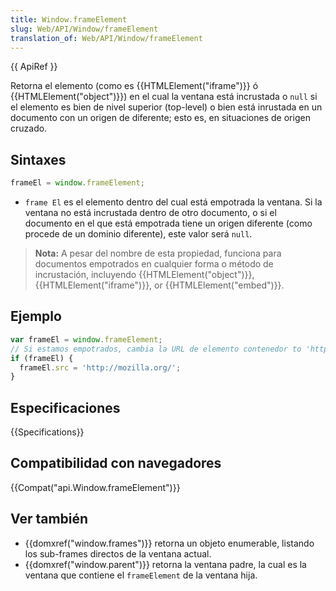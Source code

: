 ```yaml
---
title: Window.frameElement
slug: Web/API/Window/frameElement
translation_of: Web/API/Window/frameElement
---
```


{{ ApiRef }}

Retorna el elemento (como es {{HTMLElement("iframe")}} ó {{HTMLElement("object")}}) en el cual la ventana está incrustada o `null` si el elemento es bien de nivel superior (top-level) o bien está inrustada en un documento con un origen de diferente; esto es, en situaciones de origen cruzado.

## Sintaxes

```js
frameEl = window.frameElement;
```

- `frame El` es el elemento dentro del cual está empotrada la ventana. Si la ventana no está incrustada dentro de otro documento, o si el documento en el que está empotrada tiene un origen diferente (como procede de un dominio diferente), este valor será `null`.

> **Nota:** A pesar del nombre de esta propiedad, funciona para documentos empotrados en cualquier forma o método de incrustación, incluyendo {{HTMLElement("object")}}, {{HTMLElement("iframe")}}, or {{HTMLElement("embed")}}.

## Ejemplo

```js
var frameEl = window.frameElement;
// Si estamos empotrados, cambia la URL de elemento contenedor to 'http://mozilla.org/'
if (frameEl) {
  frameEl.src = 'http://mozilla.org/';
}
```

## Especificaciones

{{Specifications}}

## Compatibilidad con navegadores

{{Compat("api.Window.frameElement")}}

## Ver también

- {{domxref("window.frames")}} retorna un objeto enumerable, listando los sub-frames directos de la ventana actual.
- {{domxref("window.parent")}} retorna la ventana padre, la cual es la ventana que contiene el `frameElement` de la ventana hija.

